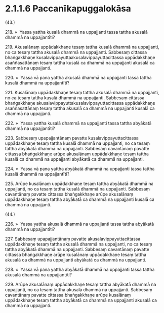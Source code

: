 # 2.1.1.6 Paccanīkapuggalokāsa

(43.)

218\. »  Yassa yattha kusalā dhammā na uppajjanti tassa tattha akusalā dhammā na uppajjantīti?

219\. Akusalānaṃ uppādakkhaṇe tesaṃ tattha kusalā dhammā na uppajjanti, no ca tesaṃ tattha akusalā dhammā na uppajjanti. Sabbesaṃ cittassa bhaṅgakkhaṇe kusalavippayuttaakusalavippayuttacittassa uppādakkhaṇe asaññasattānaṃ tesaṃ tattha kusalā ca dhammā na uppajjanti akusalā ca dhammā na uppajjanti.

220\. «  Yassa vā pana yattha akusalā dhammā na uppajjanti tassa tattha kusalā dhammā na uppajjantīti?

221\. Kusalānaṃ uppādakkhaṇe tesaṃ tattha akusalā dhammā na uppajjanti, no ca tesaṃ tattha kusalā dhammā na uppajjanti. Sabbesaṃ cittassa bhaṅgakkhaṇe akusalavippayuttakusalavippayuttacittassa uppādakkhaṇe asaññasattānaṃ tesaṃ tattha akusalā ca dhammā na uppajjanti kusalā ca dhammā na uppajjanti.

222\. »  Yassa yattha kusalā dhammā na uppajjanti tassa tattha abyākatā dhammā na uppajjantīti?

223\. Sabbesaṃ upapajjantānaṃ pavatte kusalavippayuttacittassa uppādakkhaṇe tesaṃ tattha kusalā dhammā na uppajjanti, no ca tesaṃ tattha abyākatā dhammā na uppajjanti. Sabbesaṃ cavantānaṃ pavatte cittassa bhaṅgakkhaṇe arūpe akusalānaṃ uppādakkhaṇe tesaṃ tattha kusalā ca dhammā na uppajjanti abyākatā ca dhammā na uppajjanti.

224\. «  Yassa vā pana yattha abyākatā dhammā na uppajjanti tassa tattha kusalā dhammā na uppajjantīti?

225\. Arūpe kusalānaṃ uppādakkhaṇe tesaṃ tattha abyākatā dhammā na uppajjanti, no ca tesaṃ tattha kusalā dhammā na uppajjanti. Sabbesaṃ cavantānaṃ pavatte cittassa bhaṅgakkhaṇe arūpe akusalānaṃ uppādakkhaṇe tesaṃ tattha abyākatā ca dhammā na uppajjanti kusalā ca dhammā na uppajjanti.

(44.)

226\. »  Yassa yattha akusalā dhammā na uppajjanti tassa tattha abyākatā dhammā na uppajjantīti?

227\. Sabbesaṃ upapajjantānaṃ pavatte akusalavippayuttacittassa uppādakkhaṇe tesaṃ tattha akusalā dhammā na uppajjanti, no ca tesaṃ tattha abyākatā dhammā na uppajjanti. Sabbesaṃ cavantānaṃ pavatte cittassa bhaṅgakkhaṇe arūpe kusalānaṃ uppādakkhaṇe tesaṃ tattha akusalā ca dhammā na uppajjanti abyākatā ca dhammā na uppajjanti.

228\. «  Yassa vā pana yattha abyākatā dhammā na uppajjanti tassa tattha akusalā dhammā na uppajjantīti?

229\. Arūpe akusalānaṃ uppādakkhaṇe tesaṃ tattha abyākatā dhammā na uppajjanti, no ca tesaṃ tattha akusalā dhammā na uppajjanti. Sabbesaṃ cavantānaṃ pavatte cittassa bhaṅgakkhaṇe arūpe kusalānaṃ uppādakkhaṇe tesaṃ tattha abyākatā ca dhammā na uppajjanti akusalā ca dhammā na uppajjanti.
